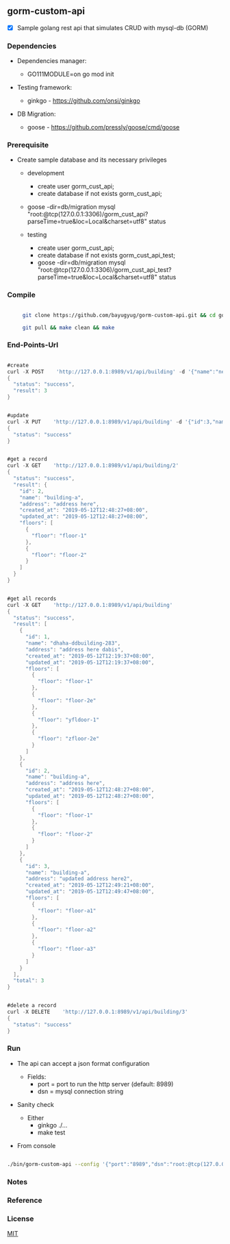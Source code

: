 ## gorm-custom-api



* [x] Sample golang rest api that simulates CRUD with mysql-db (GORM)



### Dependencies

- Dependencies manager: 
  - GO111MODULE=on go mod init

- Testing framework: 
  - ginkgo - https://github.com/onsi/ginkgo

- DB Migration:
  - goose - https://github.com/pressly/goose/cmd/goose



### Prerequisite
- Create sample database and its necessary privileges

	- development
		- create user gorm_cust_api;
		- create database if not exists gorm_cust_api;
    - goose -dir=db/migration mysql "root:@tcp(127.0.0.1:3306)/gorm_cust_api?parseTime=true&loc=Local&charset=utf8" status

	- testing
		- create user gorm_cust_api;
		- create database if not exists gorm_cust_api_test;
	  - goose -dir=db/migration mysql "root:@tcp(127.0.0.1:3306)/gorm_cust_api_test?parseTime=true&loc=Local&charset=utf8" status
### Compile

```sh

     git clone https://github.com/bayugyug/gorm-custom-api.git && cd gorm-custom-api

     git pull && make clean && make

```
 


### End-Points-Url


```go

#create
curl -X POST    'http://127.0.0.1:8989/v1/api/building' -d '{"name":"new-building-a","address":"address here","floors":["floor-1","floor-2"]}'
{
  "status": "success",
  "result": 3
}


#update
curl -X PUT    'http://127.0.0.1:8989/v1/api/building' -d '{"id":3,"name":"building-a","address":"updated address here2","floors":["floor-a1","floor-a2","floor-a3"]}'
{
  "status": "success"
}


#get a record
curl -X GET    'http://127.0.0.1:8989/v1/api/building/2'	
{
  "status": "success",
  "result": {
    "id": 2,
    "name": "building-a",
    "address": "address here",
    "created_at": "2019-05-12T12:48:27+08:00",
    "updated_at": "2019-05-12T12:48:27+08:00",
    "floors": [
      {
        "floor": "floor-1"
      },
      {
        "floor": "floor-2"
      }
    ]
  }
}


#get all records
curl -X GET    'http://127.0.0.1:8989/v1/api/building'
{
  "status": "success",
  "result": [
    {
      "id": 1,
      "name": "dhaha-ddbuilding-283",
      "address": "address here dabis",
      "created_at": "2019-05-12T12:19:37+08:00",
      "updated_at": "2019-05-12T12:19:37+08:00",
      "floors": [
        {
          "floor": "floor-1"
        },
        {
          "floor": "floor-2e"
        },
        {
          "floor": "yfldoor-1"
        },
        {
          "floor": "zfloor-2e"
        }
      ]
    },
    {
      "id": 2,
      "name": "building-a",
      "address": "address here",
      "created_at": "2019-05-12T12:48:27+08:00",
      "updated_at": "2019-05-12T12:48:27+08:00",
      "floors": [
        {
          "floor": "floor-1"
        },
        {
          "floor": "floor-2"
        }
      ]
    },
    {
      "id": 3,
      "name": "building-a",
      "address": "updated address here2",
      "created_at": "2019-05-12T12:49:21+08:00",
      "updated_at": "2019-05-12T12:49:47+08:00",
      "floors": [
        {
          "floor": "floor-a1"
        },
        {
          "floor": "floor-a2"
        },
        {
          "floor": "floor-a3"
        }
      ]
    }
  ],
  "total": 3
}


#delete a record
curl -X DELETE    'http://127.0.0.1:8989/v1/api/building/3'
{
  "status": "success"
}


```


### Run

- The api can accept a json format configuration
	- Fields:
		- port      = port to run the http server (default: 8989)
		- dsn       = mysql connection string

- Sanity check
	- Either
		- ginkgo ./...	
		- make test

- From console

```sh

./bin/gorm-custom-api --config '{"port":"8989","dsn":"root:@tcp(127.0.0.1:3306)/gorm_cust_api"}'


```


### Notes

### Reference

### License

[MIT](https://bayugyug.mit-license.org/)

